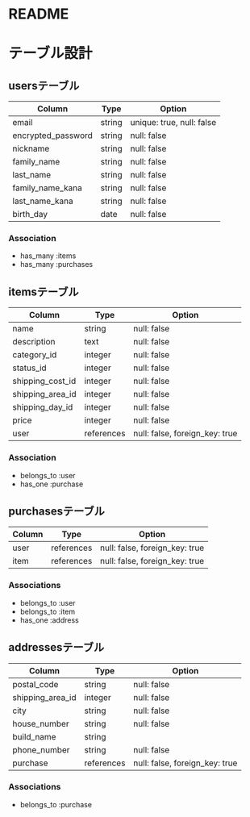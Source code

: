 # README

# テーブル設計

## usersテーブル

| Column             | Type   | Option                   |
| ------------------ | ------ | ------------------------ |
| email              | string | unique: true, null: false|
| encrypted_password | string | null: false              |
| nickname           | string | null: false              |
| family_name        | string | null: false              | 
| last_name          | string | null: false              | 
| family_name_kana   | string | null: false              |
| last_name_kana     | string | null: false              |
| birth_day          | date   | null: false              |

### Association
- has_many :items
- has_many :purchases

## itemsテーブル

| Column            | Type       | Option                         |
| ----------------- | ---------- | ------------------------------ |
| name         　　　| string     | null: false                    | 
| description       | text       | null: false                    |
| category_id       | integer    | null: false                    |  
| status_id         | integer    | null: false                    |
| shipping_cost_id  | integer    | null: false                    |
| shipping_area_id  | integer    | null: false                    |
| shipping_day_id   | integer    | null: false                    |
| price             | integer    | null: false                    |
| user              | references | null: false, foreign_key: true |


### Association
- belongs_to :user
- has_one :purchase

## purchasesテーブル

| Column            | Type       | Option                         |
| ----------------- | ---------- | ------------------------------ |
| user              | references | null: false, foreign_key: true |
| item              | references | null: false, foreign_key: true |

### Associations

- belongs_to :user
- belongs_to :item
- has_one :address

## addressesテーブル

| Column            | Type       | Option                         |
| ----------------- | ---------- | ------------------------------ |
| postal_code       | string     | null: false                    |
| shipping_area_id  | integer    | null: false                    |
| city              | string     | null: false                    | 
| house_number      | string     | null: false                    |
| build_name        | string     |                                |
| phone_number      | string     | null: false                    |
| purchase          | references | null: false, foreign_key: true |

### Associations
- belongs_to :purchase
